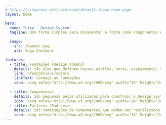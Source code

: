 ```yaml
---
# https://vitepress.dev/reference/default-theme-home-page
layout: home

hero:
  name: "Lira - Design System"
  tagline: Uma forma simples para documentar a forma como componentes devem ser criados no frontend!
  
  image:
    src: /banner.png
    alt: Vega Checkout

features:
  - title: Fundações (Design Tokens)
    details: São elas que definem nossos estilos, cores, espaçamento, tipografia, ícones, motion, entre outros.
    link: /foundations/colors
    linkText: Conheça as Fundações
    icon: <svg xmlns="http://www.w3.org/2000/svg" width="24" height="24" viewBox="0 0 24 24" fill="none" stroke="currentColor" stroke-width="2" stroke-linecap="round" stroke-linejoin="round" class="lucide lucide-git-branch-icon lucide-git-branch"><line x1="6" x2="6" y1="3" y2="15"/><circle cx="18" cy="6" r="3"/><circle cx="6" cy="18" r="3"/><path d="M18 9a9 9 0 0 1-9 9"/></svg>
    
  - title: Componentes
    details: São pequenas peças utilizadas para construir o Design System. Hoje já são mais de 55 componentes.
    icon: <svg xmlns="http://www.w3.org/2000/svg" width="24" height="24" viewBox="0 0 24 24" fill="none" stroke="currentColor" stroke-width="2" stroke-linecap="round" stroke-linejoin="round" class="lucide lucide-inbox-icon lucide-inbox"><polyline points="22 12 16 12 14 15 10 15 8 12 2 12"/><path d="M5.45 5.11 2 12v6a2 2 0 0 0 2 2h16a2 2 0 0 0 2-2v-6l-3.45-6.89A2 2 0 0 0 16.76 4H7.24a2 2 0 0 0-1.79 1.11z"/></svg>
  - title: Patterns (Padrões)
    details: São combinações de componentes que podem ser reutilizados para resolver os problemas mais comuns.
    icon: <svg xmlns="http://www.w3.org/2000/svg" width="24" height="24" viewBox="0 0 24 24" fill="none" stroke="currentColor" stroke-width="2" stroke-linecap="round" stroke-linejoin="round" class="lucide lucide-award-icon lucide-award"><path d="m15.477 12.89 1.515 8.526a.5.5 0 0 1-.81.47l-3.58-2.687a1 1 0 0 0-1.197 0l-3.586 2.686a.5.5 0 0 1-.81-.469l1.514-8.526"/><circle cx="12" cy="8" r="6"/></svg>
---
```

